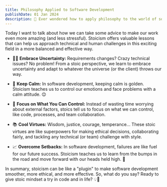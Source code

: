 ```yaml
---
title: Philosophy Applied to Software Development
publishDate: 01 Jan 2024
description: 🗿 Ever wondered how to apply philosophy to the world of software development? 🗿
---
```


Today I want to talk about how we can take some advice to make our work even more amazing (and less stressful). Stoicism offers valuable lessons that can help us approach technical and human challenges in this exciting field in a more balanced and effective way.

- 🧙‍♂️ **Embrace Uncertainty:** Requirements changes? Crazy technical issues? No problem! From a stoic perspective, we learn to embrace uncertainty and adapt to whatever the universe (or the client) throws our way.

- 🗿 **Keep Calm:** In software development, keeping calm is golden. Stoicism teaches us to control our emotions and face problems with a calm attitude. 😌

- 🎯 **Focus on What You Can Control:** Instead of wasting time worrying about external factors, stoics tell us to focus on what we can control, like code, processes, and team collaboration.

- 📚 **Cool Virtues:** Wisdom, justice, courage, temperance... These stoic virtues are like superpowers for making ethical decisions, collaborating fairly, and tackling any technical (or team) challenge with style.

- 📈 **Overcome Setbacks:** In software development, failures are like fuel for our future success. Stoicism teaches us to learn from the bumps in the road and move forward with our heads held high. 💪

In summary, stoicism can be like a "plugin" to make software development smoother, more ethical, and more effective. So, what do you say? Ready to give stoic mindset a try in code and in life? 💡🚀
